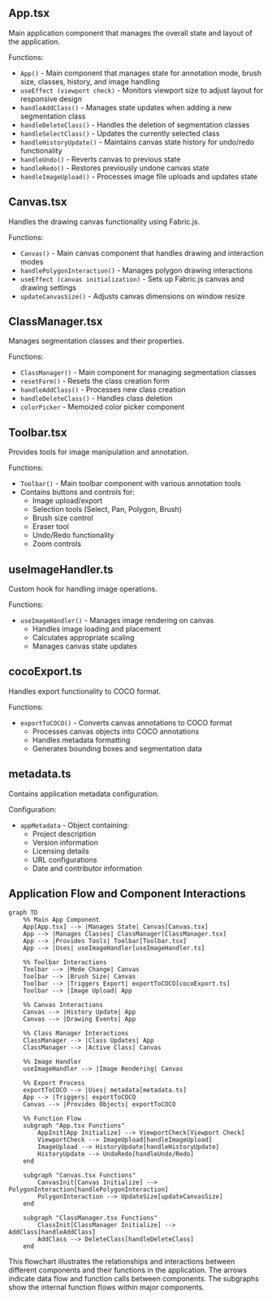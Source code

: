 ## App.tsx
Main application component that manages the overall state and layout of the application.

Functions:
- `App()` - Main component that manages state for annotation mode, brush size, classes, history, and image handling
- `useEffect (viewport check)` - Monitors viewport size to adjust layout for responsive design
- `handleAddClass()` - Manages state updates when adding a new segmentation class
- `handleDeleteClass()` - Handles the deletion of segmentation classes
- `handleSelectClass()` - Updates the currently selected class
- `handleHistoryUpdate()` - Maintains canvas state history for undo/redo functionality
- `handleUndo()` - Reverts canvas to previous state
- `handleRedo()` - Restores previously undone canvas state
- `handleImageUpload()` - Processes image file uploads and updates state

## Canvas.tsx
Handles the drawing canvas functionality using Fabric.js.

Functions:
- `Canvas()` - Main canvas component that handles drawing and interaction modes
- `handlePolygonInteraction()` - Manages polygon drawing interactions
- `useEffect (canvas initialization)` - Sets up Fabric.js canvas and drawing settings
- `updateCanvasSize()` - Adjusts canvas dimensions on window resize

## ClassManager.tsx
Manages segmentation classes and their properties.

Functions:
- `ClassManager()` - Main component for managing segmentation classes
- `resetForm()` - Resets the class creation form
- `handleAddClass()` - Processes new class creation
- `handleDeleteClass()` - Handles class deletion
- `colorPicker` - Memoized color picker component

## Toolbar.tsx
Provides tools for image manipulation and annotation.

Functions:
- `Toolbar()` - Main toolbar component with various annotation tools
- Contains buttons and controls for:
  - Image upload/export
  - Selection tools (Select, Pan, Polygon, Brush)
  - Brush size control
  - Eraser tool
  - Undo/Redo functionality
  - Zoom controls

## useImageHandler.ts
Custom hook for handling image operations.

Functions:
- `useImageHandler()` - Manages image rendering on canvas
  - Handles image loading and placement
  - Calculates appropriate scaling
  - Manages canvas state updates

## cocoExport.ts
Handles export functionality to COCO format.

Functions:
- `exportToCOCO()` - Converts canvas annotations to COCO format
  - Processes canvas objects into COCO annotations
  - Handles metadata formatting
  - Generates bounding boxes and segmentation data

## metadata.ts
Contains application metadata configuration.

Configuration:
- `appMetadata` - Object containing:
  - Project description
  - Version information
  - Licensing details
  - URL configurations
  - Date and contributor information

## Application Flow and Component Interactions

```mermaid
graph TD
    %% Main App Component
    App[App.tsx] --> |Manages State| Canvas[Canvas.tsx]
    App --> |Manages Classes| ClassManager[ClassManager.tsx]
    App --> |Provides Tools| Toolbar[Toolbar.tsx]
    App --> |Uses| useImageHandler[useImageHandler.ts]
    
    %% Toolbar Interactions
    Toolbar --> |Mode Change| Canvas
    Toolbar --> |Brush Size| Canvas
    Toolbar --> |Triggers Export| exportToCOCO[cocoExport.ts]
    Toolbar --> |Image Upload| App
    
    %% Canvas Interactions
    Canvas --> |History Update| App
    Canvas --> |Drawing Events| App
    
    %% Class Manager Interactions
    ClassManager --> |Class Updates| App
    ClassManager --> |Active Class| Canvas
    
    %% Image Handler
    useImageHandler --> |Image Rendering| Canvas
    
    %% Export Process
    exportToCOCO --> |Uses| metadata[metadata.ts]
    App --> |Triggers| exportToCOCO
    Canvas --> |Provides Objects| exportToCOCO
    
    %% Function Flow
    subgraph "App.tsx Functions"
        AppInit[App Initialize] --> ViewportCheck[Viewport Check]
        ViewportCheck --> ImageUpload[handleImageUpload]
        ImageUpload --> HistoryUpdate[handleHistoryUpdate]
        HistoryUpdate --> UndoRedo[handleUndo/Redo]
    end
    
    subgraph "Canvas.tsx Functions"
        CanvasInit[Canvas Initialize] --> PolygonInteraction[handlePolygonInteraction]
        PolygonInteraction --> UpdateSize[updateCanvasSize]
    end
    
    subgraph "ClassManager.tsx Functions"
        ClassInit[ClassManager Initialize] --> AddClass[handleAddClass]
        AddClass --> DeleteClass[handleDeleteClass]
    end
```

This flowchart illustrates the relationships and interactions between different components and their functions in the application. The arrows indicate data flow and function calls between components. The subgraphs show the internal function flows within major components.
